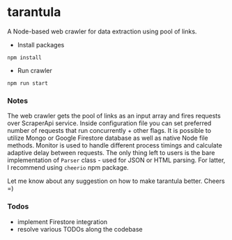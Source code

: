 # tarantula

A Node-based web crawler for data extraction using pool of links.

- Install packages
```
npm install
```

- Run crawler
```
npm run start
```

### Notes
The web crawler gets the pool of links as an input array and fires requests over ScraperApi service. Inside configuration file you can set preferred number of requests that run concurrently + other flags. It is possible to utilize Mongo or Google Firestore database as well as native Node file methods. Monitor is used to handle different process timings and calculate adaptive delay between requests. 
The only thing left to users is the bare implementation of ```Parser``` class - used for JSON or HTML parsing. For latter, I recommend using ```cheerio``` npm package.

Let me know about any suggestion on how to make tarantula better. Cheers =)

### Todos
- implement Firestore integration
- resolve various TODOs along the codebase